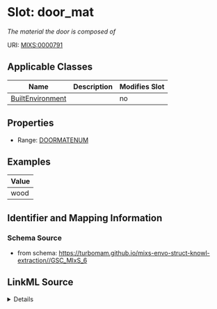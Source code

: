 # Slot: door_mat


_The material the door is composed of_



URI: [MIXS:0000791](https://w3id.org/mixs/0000791)



<!-- no inheritance hierarchy -->




## Applicable Classes

| Name | Description | Modifies Slot |
| --- | --- | --- |
[BuiltEnvironment](BuiltEnvironment.md) |  |  no  |







## Properties

* Range: [DOORMATENUM](DOORMATENUM.md)






## Examples

| Value |
| --- |
| wood |

## Identifier and Mapping Information







### Schema Source


* from schema: https://turbomam.github.io/mixs-envo-struct-knowl-extraction//GSC_MIxS_6




## LinkML Source

<details>
```yaml
name: door_mat
description: The material the door is composed of
title: door material
notes:
- door
- material
examples:
- value: wood
from_schema: https://turbomam.github.io/mixs-envo-struct-knowl-extraction//GSC_MIxS_6
rank: 1000
slot_uri: MIXS:0000791
multivalued: false
alias: door_mat
domain_of:
- BuiltEnvironment
range: DOOR_MAT_ENUM
required: false
recommended: false

```
</details>